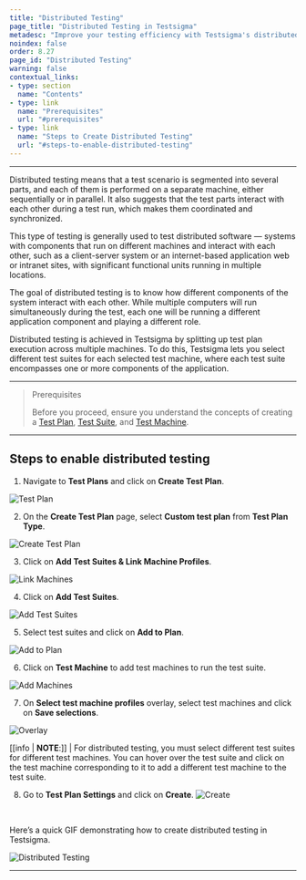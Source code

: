 ```yaml
---
title: "Distributed Testing"
page_title: "Distributed Testing in Testsigma"
metadesc: "Improve your testing efficiency with Testsigma's distributed testing. Learn how to execute tests across multiple machines and increase test coverage quickly."
noindex: false
order: 8.27
page_id: "Distributed Testing"
warning: false
contextual_links:
- type: section
  name: "Contents"
- type: link
  name: "Prerequisites"
  url: "#prerequisites"
- type: link
  name: "Steps to Create Distributed Testing"
  url: "#steps-to-enable-distributed-testing"
---
```



---


Distributed testing means that a test scenario is segmented into several parts, and each of them is performed on a separate machine, either sequentially or in parallel. It also suggests that the test parts interact with each other during a test run, which makes them coordinated and synchronized.

This type of testing is generally used to test distributed software — systems with components that run on different machines and interact with each other, such as a client-server system or an internet-based application web or intranet sites, with significant functional units running in multiple locations.

The goal of distributed testing is to know how different components of the system interact with each other. While multiple computers will run simultaneously during the test, each one will be running a different application component and playing a different role.

Distributed testing is achieved in Testsigma by splitting up test plan execution across multiple machines. To do this, Testsigma lets you select different test suites for each selected test machine, where each test suite encompasses one or more components of the application.

---


> <p id="prerequisites">Prerequisites</p>
>
> Before you proceed, ensure you understand the concepts of creating a [Test Plan](https://testsigma.com/docs/test-management/test-plans/overview/), [Test Suite](https://testsigma.com/docs/test-management/test-suites/overview/), and [Test Machine](https://testsigma.com/docs/test-management/test-plans/manage-test-machines/).

---

## **Steps to enable distributed testing**

1. Navigate to **Test Plans** and click on **Create Test Plan**.

![Test Plan](https://s3.amazonaws.com/static-docs.testsigma.com/new_images/projects/applications/ditenav.png)

2. On the **Create Test Plan** page, select **Custom test plan** from **Test Plan Type**.

![Create Test Plan](https://s3.amazonaws.com/static-docs.testsigma.com/new_images/projects/applications/ditecustomtp.png)

3. Click on **Add Test Suites & Link Machine Profiles**.

![Link Machines](https://s3.amazonaws.com/static-docs.testsigma.com/new_images/projects/applications/ditelmachines.png)

4. Click on **Add Test Suites**.

![Add Test Suites](https://s3.amazonaws.com/static-docs.testsigma.com/new_images/projects/applications/diteaddts.png)

5. Select test suites and click on **Add to Plan**.

![Add to Plan](https://s3.amazonaws.com/static-docs.testsigma.com/new_images/projects/applications/diteatp.png)

6. Click on **Test Machine** to add test machines to run the test suite. 

![Add Machines](https://s3.amazonaws.com/static-docs.testsigma.com/new_images/projects/applications/ditemachines.png)

7. On **Select test machine profiles** overlay, select test machines and click on **Save selections**. 

![Overlay](https://s3.amazonaws.com/static-docs.testsigma.com/new_images/projects/applications/ditetmoverlay.png)

[[info | **NOTE**:]]
| For distributed testing, you must select different test suites for different test machines. You can hover over the test suite and click on the test machine corresponding to it to add a different test machine to the test suite. 

8. Go to **Test Plan Settings** and click on **Create**. 
![Create](https://s3.amazonaws.com/static-docs.testsigma.com/new_images/projects/applications/ditecocreate.png)


<br>

Here’s a quick GIF demonstrating how to create distributed testing in Testsigma.

![Distributed Testing](https://s3.amazonaws.com/static-docs.testsigma.com/new_images/projects/applications/DistributedTesting.gif)

---